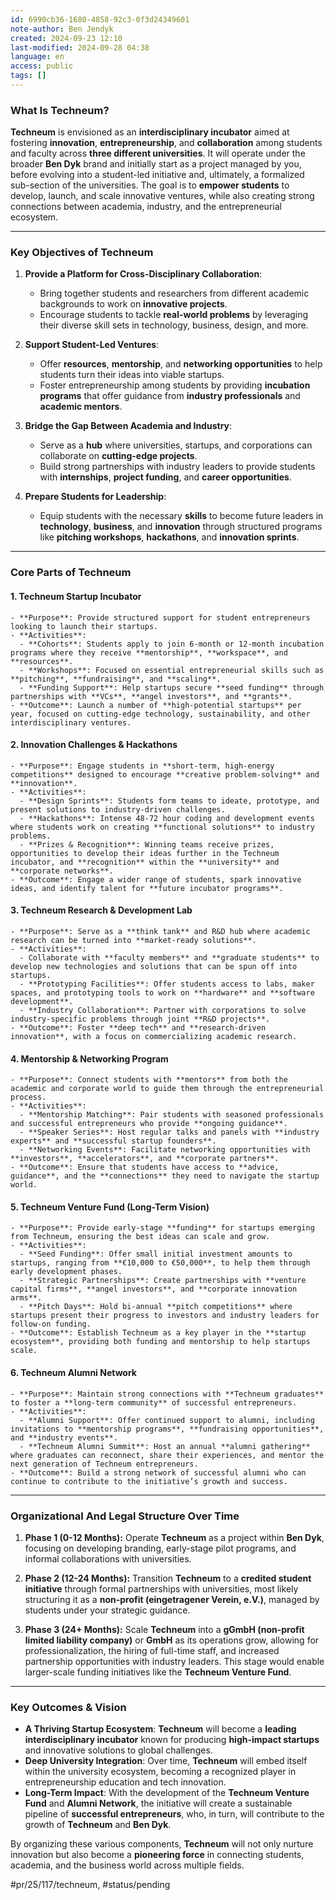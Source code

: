 ```yaml
---
id: 6990cb36-1680-4858-92c3-0f3d24349601
note-author: Ben Jendyk
created: 2024-09-23 12:10
last-modified: 2024-09-28 04:38
language: en
access: public
tags: []
---
```


### **What Is Techneum?**

**Techneum** is envisioned as an **interdisciplinary incubator** aimed at fostering **innovation**, **entrepreneurship**, and **collaboration** among students and faculty across **three different universities**. It will operate under the broader **Ben Dyk** brand and initially start as a project managed by you, before evolving into a student-led initiative and, ultimately, a formalized sub-section of the universities. The goal is to **empower students** to develop, launch, and scale innovative ventures, while also creating strong connections between academia, industry, and the entrepreneurial ecosystem.

---

### **Key Objectives of Techneum**

1. **Provide a Platform for Cross-Disciplinary Collaboration**:
	- Bring together students and researchers from different academic backgrounds to work on **innovative projects**.
	- Encourage students to tackle **real-world problems** by leveraging their diverse skill sets in technology, business, design, and more.

2. **Support Student-Led Ventures**:
	- Offer **resources**, **mentorship**, and **networking opportunities** to help students turn their ideas into viable startups.
	- Foster entrepreneurship among students by providing **incubation programs** that offer guidance from **industry professionals** and **academic mentors**.

3. **Bridge the Gap Between Academia and Industry**:
	- Serve as a **hub** where universities, startups, and corporations can collaborate on **cutting-edge projects**.
	- Build strong partnerships with industry leaders to provide students with **internships**, **project funding**, and **career opportunities**.

4. **Prepare Students for Leadership**:
	- Equip students with the necessary **skills** to become future leaders in **technology**, **business**, and **innovation** through structured programs like **pitching workshops**, **hackathons**, and **innovation sprints**.

---

### **Core Parts of Techneum**

#### 1. **Techneum Startup Incubator**

	- **Purpose**: Provide structured support for student entrepreneurs looking to launch their startups. 
	- **Activities**:
	  - **Cohorts**: Students apply to join 6-month or 12-month incubation programs where they receive **mentorship**, **workspace**, and **resources**.
	  - **Workshops**: Focused on essential entrepreneurial skills such as **pitching**, **fundraising**, and **scaling**.
	  - **Funding Support**: Help startups secure **seed funding** through partnerships with **VCs**, **angel investors**, and **grants**.
	- **Outcome**: Launch a number of **high-potential startups** per year, focused on cutting-edge technology, sustainability, and other interdisciplinary ventures.

#### 2. **Innovation Challenges & Hackathons**

	- **Purpose**: Engage students in **short-term, high-energy competitions** designed to encourage **creative problem-solving** and **innovation**.
	- **Activities**:
	  - **Design Sprints**: Students form teams to ideate, prototype, and present solutions to industry-driven challenges.
	  - **Hackathons**: Intense 48-72 hour coding and development events where students work on creating **functional solutions** to industry problems.
	  - **Prizes & Recognition**: Winning teams receive prizes, opportunities to develop their ideas further in the Techneum incubator, and **recognition** within the **university** and **corporate networks**.
	- **Outcome**: Engage a wider range of students, spark innovative ideas, and identify talent for **future incubator programs**.

#### 3. **Techneum Research & Development Lab**

	- **Purpose**: Serve as a **think tank** and R&D hub where academic research can be turned into **market-ready solutions**.
	- **Activities**:
	  - Collaborate with **faculty members** and **graduate students** to develop new technologies and solutions that can be spun off into startups.
	  - **Prototyping Facilities**: Offer students access to labs, maker spaces, and prototyping tools to work on **hardware** and **software development**.
	  - **Industry Collaboration**: Partner with corporations to solve industry-specific problems through joint **R&D projects**.
	- **Outcome**: Foster **deep tech** and **research-driven innovation**, with a focus on commercializing academic research.

#### 4. **Mentorship & Networking Program**

	- **Purpose**: Connect students with **mentors** from both the academic and corporate world to guide them through the entrepreneurial process.
	- **Activities**:
	  - **Mentorship Matching**: Pair students with seasoned professionals and successful entrepreneurs who provide **ongoing guidance**.
	  - **Speaker Series**: Host regular talks and panels with **industry experts** and **successful startup founders**.
	  - **Networking Events**: Facilitate networking opportunities with **investors**, **accelerators**, and **corporate partners**.
	- **Outcome**: Ensure that students have access to **advice, guidance**, and the **connections** they need to navigate the startup world.

#### 5. **Techneum Venture Fund (Long-Term Vision)**

	- **Purpose**: Provide early-stage **funding** for startups emerging from Techneum, ensuring the best ideas can scale and grow.
	- **Activities**:
	  - **Seed Funding**: Offer small initial investment amounts to startups, ranging from **€10,000 to €50,000**, to help them through early development phases.
	  - **Strategic Partnerships**: Create partnerships with **venture capital firms**, **angel investors**, and **corporate innovation arms**.
	  - **Pitch Days**: Hold bi-annual **pitch competitions** where startups present their progress to investors and industry leaders for follow-on funding.
	- **Outcome**: Establish Techneum as a key player in the **startup ecosystem**, providing both funding and mentorship to help startups scale.

#### 6. **Techneum Alumni Network**

	- **Purpose**: Maintain strong connections with **Techneum graduates** to foster a **long-term community** of successful entrepreneurs.
	- **Activities**:
	  - **Alumni Support**: Offer continued support to alumni, including invitations to **mentorship programs**, **fundraising opportunities**, and **industry events**.
	  - **Techneum Alumni Summit**: Host an annual **alumni gathering** where graduates can reconnect, share their experiences, and mentor the next generation of Techneum entrepreneurs.
	- **Outcome**: Build a strong network of successful alumni who can continue to contribute to the initiative’s growth and success.

---

### **Organizational And Legal Structure Over Time**

1. **Phase 1 (0-12 Months):** Operate **Techneum** as a project within **Ben Dyk**, focusing on developing branding, early-stage pilot programs, and informal collaborations with universities.
  
2. **Phase 2 (12-24 Months):** Transition **Techneum** to a **credited student initiative** through formal partnerships with universities, most likely structuring it as a **non-profit (eingetragener Verein, e.V.)**, managed by students under your strategic guidance.

3. **Phase 3 (24+ Months):** Scale **Techneum** into a **gGmbH (non-profit limited liability company)** or **GmbH** as its operations grow, allowing for professionalization, the hiring of full-time staff, and increased partnership opportunities with industry leaders. This stage would enable larger-scale funding initiatives like the **Techneum Venture Fund**.

---

### **Key Outcomes & Vision**

- **A Thriving Startup Ecosystem**: **Techneum** will become a **leading interdisciplinary incubator** known for producing **high-impact startups** and innovative solutions to global challenges.
- **Deep University Integration**: Over time, **Techneum** will embed itself within the university ecosystem, becoming a recognized player in entrepreneurship education and tech innovation.
- **Long-Term Impact**: With the development of the **Techneum Venture Fund** and **Alumni Network**, the initiative will create a sustainable pipeline of **successful entrepreneurs**, who, in turn, will contribute to the growth of **Techneum** and **Ben Dyk**.

By organizing these various components, **Techneum** will not only nurture innovation but also become a **pioneering force** in connecting students, academia, and the business world across multiple fields.


#pr/25/117/techneum, #status/pending
